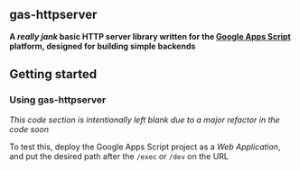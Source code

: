 ## gas-httpserver
**A *really jank* basic HTTP server library written for the [Google Apps Script](https://developers.google.com/apps-script) platform, designed for building simple backends**

## Getting started
### Using gas-httpserver
*This code section is intentionally left blank due to a major refactor in the code soon*

To test this, deploy the Google Apps Script project as a *Web Application*, and put the desired path after the `/exec` or `/dev` on the URL